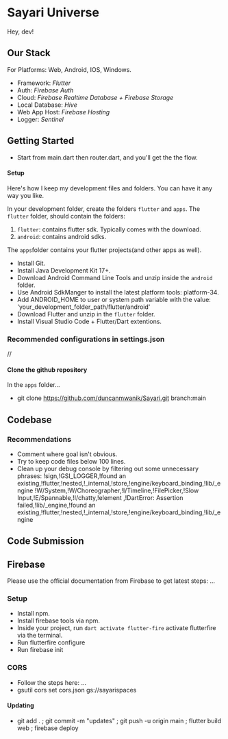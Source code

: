 # Sayari Universe

Hey, dev!

## Our Stack

For Platforms: Web, Android, IOS, Windows.

- Framework: _Flutter_
- Auth: _Firebase Auth_
- Cloud: _Firebase Realtime Database + Firebase Storage_
- Local Database: _Hive_
- Web App Host: _Firebase Hosting_
- Logger: _Sentinel_

## Getting Started

- Start from main.dart then router.dart, and you'll get the the flow.

#### Setup

Here's how I keep my development files and folders. You can have it any way you like.

In your development folder, create the folders `flutter` and `apps`.
The `flutter` folder, should contain the folders:
1. `flutter`: contains flutter sdk. Typically comes with the download.
2. `android`: contains android sdks.

The `apps`folder contains your flutter projects(and other apps as well).

- Install Git.
- Install Java Development Kit 17+.
- Download Android Command Line Tools and unzip inside the `android` folder.
- Use Android SdkManger to install the latest platform tools: platform-34.
- Add ANDROID_HOME to user or system path variable with the value:
    'your_development_folder_path/flutter/android'
- Download Flutter and unzip in the `flutter` folder.
- Install Visual Studio Code + Flutter/Dart extentions.

### Recommended configurations in settings.json
//


#### Clone the github repository
In the `apps` folder...

- git clone https://github.com/duncanmwanik/Sayari.git branch:main

## Codebase

### Recommendations

- Comment where goal isn't obvious.
- Try to keep code files below 100 lines.
- Clean up your debug console by filtering out some unnecessary phrases:
  !sign,!GSI_LOGGER,!found an existing,!flutter,!nested,!\_internal,!store,!engine/keyboard_binding,!lib/\_engine   !W/System,!W/Choreographer,!I/Timeline,!FilePicker,!Slow Input,!E/Spannable,!I/chatty,!element ,!DartError: Assertion failed,!lib/\_engine,!found an existing,!flutter,!nested,!\_internal,!store,!engine/keyboard_binding,!lib/\_engine

## Code Submission

## Firebase
Please use the official documentation from Firebase to get latest steps: ...
### Setup
- Install npm.
- Install firebase tools via npm.
- Inside your project, run `dart activate flutter-fire` activate flutterfire via the terminal.
- Run flutterfire configure
- Run firebase init

### CORS
- Follow the steps here: ...
- gsutil cors set cors.json gs://sayarispaces

#### Updating

- git add . ; git commit -m "updates" ; git push -u origin main ; flutter build web ; firebase deploy
